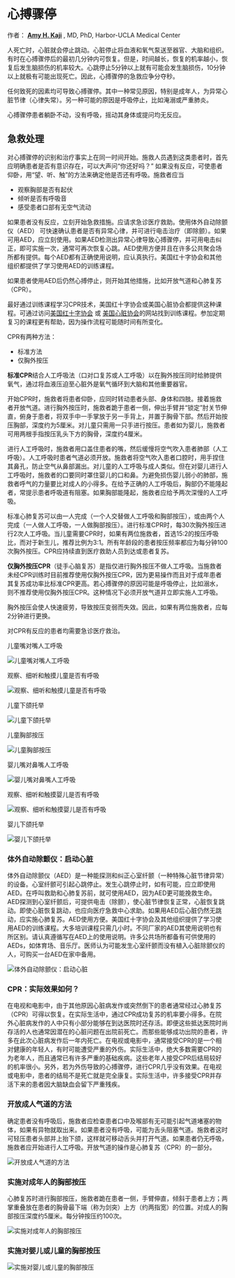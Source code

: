 # 心搏骤停

作者： **[Amy H. Kaji](https://www.memorialcare.org/find-providers/physician/amy-h-kaji-md)** , MD, PhD, Harbor-UCLA Medical Center

人死亡时，心脏就会停止跳动。心脏停止将血液和氧气泵送至器官、大脑和组织。有时在心搏骤停后的最初几分钟内可恢复。但是，时间越长，恢复的机率越小，恢复后发生脑损伤的机率较大。心跳停止5分钟以上就有可能会发生脑损伤，10分钟以上就极有可能出现死亡。因此，心搏骤停的急救应争分夺秒。



任何致死的因素均可导致心搏骤停。其中一种常见原因，特别是成年人，为异常心脏节律（心律失常）。另一种可能的原因是呼吸停止，比如淹溺或严重肺炎。



心搏骤停患者躺卧不动，没有呼吸，摇动其身体或提问均无反应。

## 急救处理



对心搏骤停的识别和治疗事实上在同一时间开始。施救人员遇到这类患者时，首先应明确患者是否有意识存在，可以大声问“你还好吗？” 如果没有反应，可使患者仰卧，用“望、听、触”的方法来确定他是否还有呼吸。施救者应当

- 观察胸部是否有起伏
- 倾听是否有呼吸音
- 感受患者口部有无空气流动



如果患者没有反应，立刻开始急救措施。应请求急诊医疗救助。使用体外自动除颤仪（AED） 可快速确认患者是否有异常心律，并可进行电击治疗（即除颤）。如果可用AED，应立刻使用。如果AED检测出异常心律导致心搏骤停，并可用电击纠正，即可实施一次，通常可再次恢复心跳。AED使用方便并且在许多公共聚会场所都有提供。每个AED都有正确使用说明，应认真执行。美国红十字协会和其他组织都提供了学习使用AED的训练课程。



如果患者使用AED后仍然心搏停止，则开始其他措施，比如开放气道和心肺复苏（CPR）。



最好通过训练课程学习CPR技术，美国红十字协会或美国心脏协会都提供这种课程。可通过访问[美国红十字协会](http://www.redcross.org/) 或 [美国心脏协会](http://www.heart.org/HEARTORG/)的网站找到训练课程。参加定期复习的课程更有帮助，因为操作流程可能随时间有所变化。



CPR有两种方法：

- 标准方法
- 仅胸外按压



**标准CPR**结合人工呼吸法（口对口复苏或人工呼吸）以在胸外按压同时给肺提供氧气，通过将血液压迫至心脏外是氧气循环到大脑和其他重要器官。



开始CPR时，施救者将患者仰卧，应同时转动患者头部、身体和四肢。接着施救者开放气道。进行胸外按压时，施救者跪于患者一侧，伸出手臂并“锁定”肘关节伸直，俯身于患者，将双手中一手掌放于另一手背上，并置于胸骨下部。然后开始按压胸部，深度约为5厘米。对儿童只需用一只手进行按压。患者如为婴儿，施救者可用两根手指按压乳头下方的胸骨，深度约4厘米。



进行人工呼吸时，施救者用口盖住患者的嘴，然后缓慢将空气吹入患者肺部（人工呼吸）。人工呼吸时患者气道必须开放。施救者将空气吹入患者口腔时，用手捏住其鼻孔，防止空气从鼻部漏出。对儿童的人工呼吸与成人类似。但在对婴儿进行人工呼吸时，施救者的口要同时罩住婴儿的口和鼻。为避免损伤婴儿弱小的肺部，施救者呼气的力量要比对成人的小得多。在给予正确的人工呼吸后，胸部仍不能隆起者，常提示患者呼吸道有阻塞。如果胸部能隆起，施救者应给予两次深慢的人工呼吸。



标准心肺复苏可以由一人完成（一个人交替做人工呼吸和胸部按压），或由两个人完成（一人做人工呼吸，一人做胸部按压）。进行标准CPR时，每30次胸外按压进行2次人工呼吸。当儿童需要CPR时，如果有两位施救者，首选15:2的按压呼吸比，而对于新生儿，推荐比例为3:1。所有年龄段的患者按压频率都应为每分钟100次胸外按压。CPR应持续直到医疗救助人员到达或患者复苏。



**仅胸外按压CPR**（徒手心脑复苏）是指仅进行胸外按压不做人工呼吸。当施救者未经CPR训练时目前推荐使用仅胸外按压CPR，因为更易操作而且对于成年患者其复苏成功率比标准CPR更高。若心搏骤停的原因可能是呼吸停止，比如溺水，则不推荐使用仅胸外按压CPR。这种情况下必须开放气道并立即实施人工呼吸。



胸外按压会使人快速疲劳，导致按压变弱而失效。因此，如果有两位施救者，应每2分钟进行更换。



对CPR有反应的患者均需要急诊医疗救治。



儿童嘴对嘴人工呼吸

![儿童嘴对嘴人工呼吸](https://tva1.sinaimg.cn/large/00831rSTly1gdk76wk2rbj309q07it8n.jpg)

观察、细听和触摸儿童是否有呼吸

![观察、细听和触摸儿童是否有呼吸](https://tva1.sinaimg.cn/large/00831rSTly1gdk771nu0cj309q07rt8o.jpg)

儿童下颌托举

![儿童下颌托举](https://tva1.sinaimg.cn/large/00831rSTly1gdk775tp44j309q07i0so.jpg)

儿童胸部按压

![儿童胸部按压](https://tva1.sinaimg.cn/large/00831rSTly1gdk77a2sp6j309q07ajrb.jpg)



婴儿嘴对鼻嘴人工呼吸

![婴儿嘴对鼻嘴人工呼吸](https://tva1.sinaimg.cn/large/00831rSTly1gdk77dbf5hj309q07hjrc.jpg)

观察、细听和触摸婴儿是否有呼吸

![观察、细听和触摸婴儿是否有呼吸](https://tva1.sinaimg.cn/large/00831rSTly1gdk77hfezej309q07at8p.jpg)

婴儿下颌托举

![婴儿下颌托举](https://tva1.sinaimg.cn/large/00831rSTly1gdk77kq877j309q07l747.jpg)





### 体外自动除颤仪：启动心脏

体外自动除颤仪（AED）是一种能探测和纠正心室纤颤（一种特殊心脏节律异常）的设备。心室纤颤可引起心跳停止。发生心跳停止时，如有可能，应立即使用AED。在呼叫救助和心肺复苏前，就可使用AED，因为AED更可能挽救生命。AED探测到心室纤颤后，可提供电击（除颤），使心脏节律恢复正常，心脏恢复跳动。即使心脏恢复跳动，也应向医疗急救中心求助。如果用AED后心脏仍然无跳动，应实施心肺复苏。AED使用方便。美国红十字协会及其他组织提供了学习使用AED的训练课程。大多培训课程只需几小时。不同厂家的AED其使用说明也有所区别。请认真遵循写在AED上的使用说明。许多公共场所都备有可供使用的AEDs，如体育场、音乐厅。医师认为可能发生心室纤颤而没有植入心脏除颤仪的人，可购买一台AED在家中备用。

![体外自动除颤仪：启动心脏](https://tva1.sinaimg.cn/large/00831rSTly1gdk77o0mjag308c072mxn.gif)





### CPR：实际效果如何？

在电视和电影中，由于其他原因心脏病发作或突然倒下的患者通常经过心肺复苏（CPR）可得以恢复。在实际生活中，通过CPR成功复苏的机率要小得多。在院外心脏病发作的人中只有小部分能够在到达医院时还存活。即便这些抵达医院时尚存活的人也通常因潜在的心脏问题在出院前死亡。而那些能够成功出院的患者，许多在此次心脏病发作后一年内死亡。在电视或电影中，通常接受CPR的是一个相对健康的年轻人，有时可能遭受严重的外伤。实际生活中，绝大多数需要CPR的为老年人，而且通常已有许多严重的基础疾病。这些老年人接受CPR后结局较好的机率很小。另外，若为外伤导致的心搏骤停，进行CPR几乎没有效果。在电视或电影中，患者的结局不是死亡就是完全康复。实际生活中，许多接受CPR并存活下来的患者因大脑缺血会留下严重残疾。





### 开放成人气道的方法

确定患者没有呼吸后，施救者应检查患者口中及喉部有无可能引起气道堵塞的物体，如果有异物就取出来。如果患者没有呼吸，可能为舌头阻塞气道。施救者这时可轻压患者头部并上抬下颌，这样就可移动舌头并打开气道。如果患者仍无呼吸，施救者应开始进行人工呼吸。开放气道的操作是心肺复苏（CPR）的一部分。

![开放成人气道的方法](https://tva1.sinaimg.cn/large/00831rSTly1gdk77v4622g30bx07mt92.gif)





### 实施对成年人的胸部按压

心肺复苏时进行胸部按压，施救者跪在患者一侧，手臂伸直，倾斜于患者上方；两掌重叠放在患者的胸骨最下端（称为剑突）上方（约两指宽）的位置。对成人的胸部按压深度约5厘米。每分钟按压约100次。

![实施对成年人的胸部按压](https://tva1.sinaimg.cn/large/00831rSTly1gdk77zttg9g306n0ea0td.gif)





### 实施对婴儿或儿童的胸部按压



![实施对婴儿或儿童的胸部按压](https://tva1.sinaimg.cn/large/00831rSTly1gdk784iafhg30d80h9dh5.gif) 